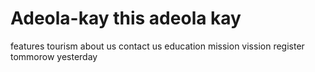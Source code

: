 # Adeola-kay this adeola kay
features
tourism
about us
contact us
education
mission
vission
register
tommorow
yesterday
